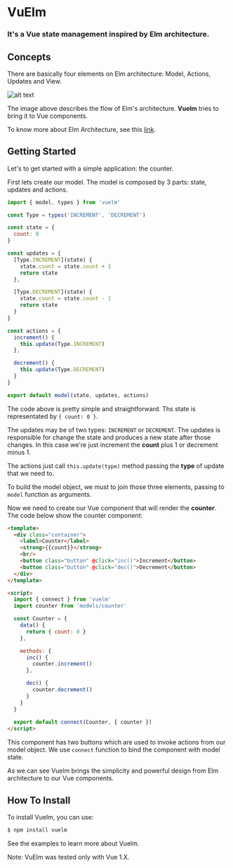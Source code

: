 # VuElm

### It's a Vue state management inspired by Elm architecture.

## Concepts

There are basically four elements on Elm architecture: Model, Actions, Updates and View.

![alt text](https://github.com/keuller/vuelm/raw/master/docs/images/elm_arch.png)

The image above describes the flow of Elm's architecture. **Vuelm** tries to bring it to Vue components.

To know more about Elm Architecture, see this [link](http://guide.elm-lang.org/architecture/).

## Getting Started

Let's to get started with a simple application: the counter.

First lets create our model. The model is composed by 3 parts: state, updates and actions.

```javascript
import { model, types } from 'vuelm'

const Type = types('INCREMENT', 'DECREMENT')

const state = {
  count: 0
}

const updates = {
  [Type.INCREMENT](state) {
    state.count = state.count + 1
    return state
  },

  [Type.DECREMENT](state) {
    state.count = state.count - 1
    return state
  }
}

const actions = {
  increment() {
    this.update(Type.INCREMENT)
  },

  decrement() {
    this.update(Type.DECREMENT)
  }
}

export default model(state, updates, actions)
```

The code above is pretty simple and straightforward. Ths state is representated by ```{ count: 0 }```.

The updates may be of two types: ```INCREMENT``` or ```DECREMENT```. The updates is responsible for change the state and produces a new state after those changes. In this case we're just increment the **count** plus 1 or decrement minus 1.

The actions just call ```this.update(type)``` method passing the **type** of update that we need to.

To build the model object, we must to join those three elements, passing to ```model``` function as arguments.

Now we need to create our Vue component that will render the **counter**. The code below show the counter component:

```html
<template>
  <div class="container">
    <label>Counter</label>
    <strong>{{count}}</strong>
    <br/>
    <button class="button" @click="inc()">Increment</button>
    <button class="button" @click="dec()">Decrement</button>
  </div>
</template>

<script>
  import { connect } from 'vuelm'
  import counter from 'models/counter'

  const Counter = {
    data() {
      return { count: 0 }
    },

    methods: {
      inc() {
        counter.increment()
      },

      dec() {
        counter.decrement()
      }
    }
  }
  
  export default connect(Counter, { counter })
</script>

```

This component has two buttons which are used to invoke actions from our model object. We use ```connect``` function to bind the component with model state.

As we can see Vuelm brings the simplicity and powerful design from Elm architecture to our Vue components.

## How To Install

To install Vuelm, you can use: 

```bash
$ npm install vuelm
```

See the examples to learn more about Vuelm.

Note: VuElm was tested only with Vue 1.X.
